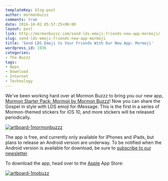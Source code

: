 ```yaml
---
templateKey: blog-post
author: mormonbuzzz
comments: true
date: 2016-10-02 05:57:25+00:00
layout: post
link: http://mormonbuzzz.com/send-lds-emoji-friends-new-app-mormoji/
slug: send-lds-emoji-friends-new-app-mormoji
title: 'Send LDS Emoji to Your Friends With Our New App: Mormoji'
wordpress_id: 1936
categories:
- The Buzzz
tags:
- Apps
- Download
- Internet
- Technology
---
```


We've been working hard over at Mormon Buzzz to bring you our new app, [Mormon Starter Pack: Mormoji by Mormon Buzzz](https://itunes.apple.com/us/app/mormon-starter-pack-mormoji/id1155864294?mt=8)! Now you can share the Gospel in style with LDS emoji for iMessage. This is the first in a series of Mormon-themed stickers for iOS 10, and more stickers will be released periodically.

[![artboard-1mormonbuzzz](/img/Artboard-1mormonbuzzz.png)](https://itunes.apple.com/us/app/mormon-starter-pack-mormoji/id1155864294?ls=1&mt=8)

The app is free, and currently only available for iPhones and iPads, but plans to release an Android version are underway. To be notified when the Android version is available for download, be sure to [subscribe to our newsletter](http://mormonbuzzz.us10.list-manage.com/subscribe?u=00af18e4a80e08de14aa45535&id=de6bd28ee9).

To download the app, head over to the [Apple](https://itunes.apple.com/us/app/mormon-starter-pack-mormoji/id1155864294?ls=1&mt=8) App Store:

[![artboard-1mobuzz](/img/Artboard-1mobuzz.png)](/img/Artboard-1mobuzz.png)
